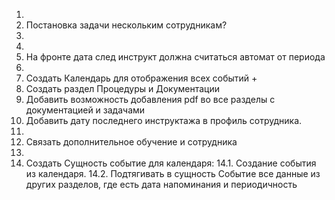 1.
2. Постановка задачи нескольким сотрудникам?
3.
4.
5. На фронте дата след инструкт должна считаться автомат от периода
6.
7. Создать Календарь для отображения всех событий +
8. Создать раздел Процедуры и Документации
9. Добавить возможность добавления pdf во все разделы с документацией и задачами
10. Добавить дату последнего инструктажа в профиль сотрудника.
11.
12. Связать дополнительное обучение и сотрудника
13.
14. Создать Сущность событие для календаря:
    14.1. Создание события из календаря.
    14.2. Подтягивать в сущность Событие все данные из других разделов, где есть дата напоминания и периодичность
